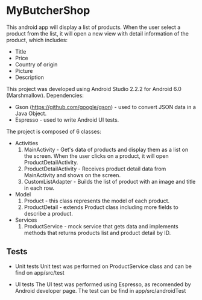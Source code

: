 # MyButcherShop

This android app will display a list of products. When the user select a product from the list, it will open a new view with detail information of the product, which includes:

* Title
* Price
* Country of origin
* Picture
* Description

This project was developed using Android Studio 2.2.2 for Android 6.0 (Marshmallow).
Dependencies:
* Gson (https://github.com/google/gson) - used to convert JSON data in a Java Object.
* Espresso - used to write Android UI tests.

The project is composed of 6 classes:
* Activities
  1. MainActivity - Get's data of products and display them as a list on the screen. When the user clicks on a product, it will open ProductDetailActivity.
  2. ProductDetailActivity - Receives product detail data from MainActivity and shows on the screen.
  3. CustomListAdapter - Builds the list of product with an image and title in each row.
* Model
  1. Product - this class represents the model of each product.
  2. ProductDetail - extends Product class including more fields to describe a product.
* Services
  1. ProductService - mock service that gets data and implements methods that returns products list and product detail by ID.
  
## Tests 

* Unit tests
Unit test was performed on ProductService class and can be find on app/src/test

* UI tests
The UI test was performed using Espresso, as recomended by Android developer page.
The test can be find in app/src/androidTest



